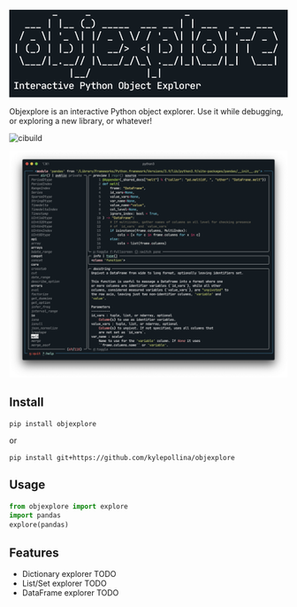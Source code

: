 
![logo](images/logo.png)

Objexplore is an interactive Python object explorer. Use it while debugging, or exploring a new library, or whatever!

![cibuild](https://github.com/kylepollina/objexplore/actions/workflows/python-app.yml/badge.svg)

![screenshot](images/screenshot.png)


## Install

```
pip install objexplore
```

or

```
pip install git+https://github.com/kylepollina/objexplore
```

## Usage

```python
from objexplore import explore
import pandas
explore(pandas)
```

## Features
- Dictionary explorer TODO
- List/Set explorer TODO
- DataFrame explorer TODO

